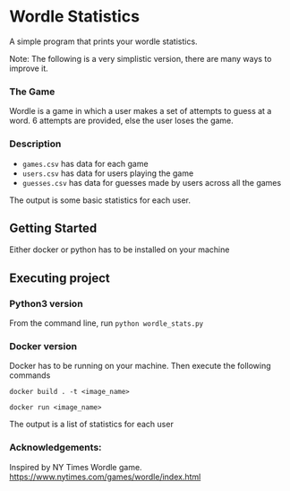 # Wordle Statistics
A simple program that prints your wordle statistics.

Note: The following is a very simplistic version, there are many ways to improve it.

### The Game
Wordle is a game in which a user makes a set of attempts to guess at a word. 6 attempts are provided, else the user loses the game.

### Description
- `games.csv` has data for each game
- `users.csv` has data for users playing the game
- `guesses.csv` has data for guesses made by users across all the games

The output is some basic statistics for each user.

## Getting Started
Either docker or python has to be installed on your machine

## Executing project

### Python3 version
From the command line, run 
`python wordle_stats.py`

### Docker version
Docker has to be running on your machine. Then execute the following commands

`docker build . -t <image_name>`

`docker run <image_name>`

The output is a list of statistics for each user

### Acknowledgements:
Inspired by NY Times Wordle game.
https://www.nytimes.com/games/wordle/index.html
